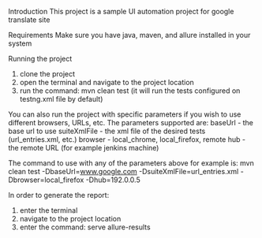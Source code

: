 Introduction
This project is a sample UI automation project for google translate site


Requirements
Make sure you have java, maven, and allure installed in your system

Running the project
1. clone the project
2. open the terminal and navigate to the project location
3. run the command: mvn clean test (it will run the tests configured on testng.xml file by default)

You can also run the project with specific parameters if you wish to use different browsers, URLs, etc.
The parameters supported are: 
baseUrl - the base url to use
suiteXmlFile - the xml file of the desired tests (url_entries.xml, etc.)
browser - local_chrome, local_firefox, remote
hub - the remote URL (for example jenkins machine)

The command to use with any of the parameters above for example is:
mvn clean test -DbaseUrl=www.google.com -DsuiteXmlFile=url_entries.xml -Dbrowser=local_firefox -Dhub=192.0.0.5

In order to generate the report:
1. enter the terminal
2. navigate to the project location
3. enter the command: serve allure-results

